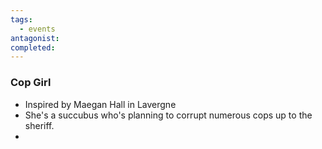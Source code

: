 ```yaml
---
tags:
  - events
antagonist: 
completed:
---
```

### Cop Girl  
- Inspired by Maegan Hall in Lavergne 
- She's a succubus who's planning to corrupt numerous cops up to the sheriff.
- <span data-category='red' data-calendar="Calendar of Golarion" data-date='Sarenith-8-4725' data-name='Foreshadow Cop Girl'></span>